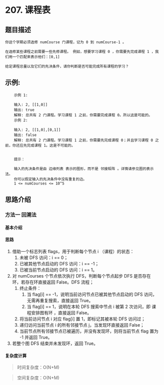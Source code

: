 # 207. 课程表

## 题目描述

    你这个学期必须选修 numCourse 门课程，记为 0 到 numCourse-1 。

    在选修某些课程之前需要一些先修课程。 例如，想要学习课程 0 ，你需要先完成课程 1 ，我们用一个匹配来表示他们：[0,1]

    给定课程总量以及它们的先决条件，请你判断是否可能完成所有课程的学习？

## 示例:
```
  	示例 1:

    输入: 2, [[1,0]] 
    输出: true
    解释: 总共有 2 门课程。学习课程 1 之前，你需要完成课程 0。所以这是可能的。
    示例 2:

    输入: 2, [[1,0],[0,1]]
    输出: false
    解释: 总共有 2 门课程。学习课程 1 之前，你需要先完成​课程 0；并且学习课程 0 之前，你还应先完成课程 1。这是不可能的。
     

    提示：

    输入的先决条件是由 边缘列表 表示的图形，而不是 邻接矩阵 。详情请参见图的表示法。
    你可以假定输入的先决条件中没有重复的边。
    1 <= numCourses <= 10^5
```

## 思路介绍

### 方法一 回溯法

#### 基本介绍

#### 思路

1. 借助一个标志列表 flags，用于判断每个节点 i （课程）的状态：
   1. 未被 DFS 访问：i == 0；
   2. 已被其他节点启动的 DFS 访问：i == -1；
   3. 已被当前节点启动的 DFS 访问：i == 1。
2. 对 numCourses 个节点依次执行 DFS，判断每个节点起步 DFS 是否存在环，若存在环直接返回 False。DFS 流程；
   1. 终止条件：
      1. 当 flag[i] == -1，说明当前访问节点已被其他节点启动的 DFS 访问，无需再重复搜索，直接返回 True。
      2. 当 flag[i] == 1，说明在本轮 DFS 搜索中节点 i 被第 2 次访问，即 课程安排图有环 ，直接返回 False。
   2. 将当前访问节点 i 对应 flag[i] 置 1，即标记其被本轮 DFS 访问过；
   3. 递归访问当前节点 i 的所有邻接节点 j，当发现环直接返回 False；
   4. 当前节点所有邻接节点已被遍历，并没有发现环，则将当前节点 flag 置为 -1 并返回 True。
3. 若整个图 DFS 结束并未发现环，返回 True。

   
#### 复杂度计算

> 时间复杂度：O(N+M)

> 空间复杂度：O(N+M)

